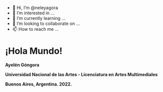 - 👋 Hi, I’m @neleyagora
- 👀 I’m interested in ...
- 🌱 I’m currently learning ...
- 💞️ I’m looking to collaborate on ...
- 📫 How to reach me ...
# ¡Hola Mundo!
**Ayelén Góngora**

**Universidad Nacional de las Artes - Licenciatura en Artes Multimediales**

**Buenos Aires, Argentina. 2022.**

<!---
neleyagora/neleyagora is a ✨ special ✨ repository because its `README.md` (this file) appears on your GitHub profile.
You can click the Preview link to take a look at your changes.
--->
